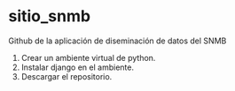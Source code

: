 # sitio_snmb
Github de la aplicación de diseminación de datos del SNMB

1. Crear un ambiente virtual de python.
2. Instalar django en el ambiente.
3. Descargar el repositorio.
